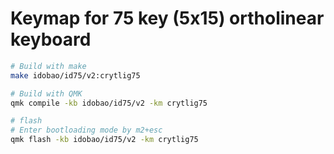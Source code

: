 # Keymap for 75 key (5x15) ortholinear keyboard

```bash
# Build with make
make idobao/id75/v2:crytlig75
```

```bash
# Build with QMK
qmk compile -kb idobao/id75/v2 -km crytlig75
```

```bash
# flash
# Enter bootloading mode by m2+esc
qmk flash -kb idobao/id75/v2 -km crytlig75
```